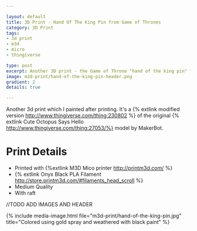 ```yaml
---

layout: default
title: 3D Print - Hand Of The King Pin from Game of Thrones
category: 3D Print
tags:
- 3d print
- m3d
- micro
- thingiverse

type: post
excerpt: Another 3D print - the Game of Throne "hand of the king pin" from {% extlink thingiverse http://www.thingiverse.com/thing:630577%}  
image: m3d-print/hand-of-the-king-pin-header.png
gradient: 2
details: true

---
```


Another 3d print which I painted after printing.
It's a {% extlink modified version http://www.thingiverse.com/thing:230802 %} of the original {% extlink Cute Octopus Says Hello http://www.thingiverse.com/thing:27053/%} model by MakerBot.

# Print Details

* Printed with {%extlink M3D Mico printer http://printm3d.com/ %}
* {% extlink Onyx Black PLA Filament http://store.printm3d.com/#filaments_head_scroll %} 
* Medium Quality
* With raft

//TODO ADD IMAGES AND HEADER

{% include media-image.html file="m3d-print/hand-of-the-king-pin.jpg" title="Colored using gold spray and weathered with black paint" %}